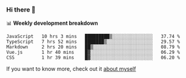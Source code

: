 ### Hi there 👋

<!--
**HondryTravis/HondryTravis** is a ✨ _special_ ✨ repository because its `README.md` (this file) appears on your GitHub profile.

Here are some ideas to get you started:

- 🔭 I’m currently working on ...
- 🌱 I’m currently learning ...
- 👯 I’m looking to collaborate on ...
- 🤔 I’m looking for help with ...
- 💬 Ask me about ...
- 📫 How to reach me: ...
- 😄 Pronouns: ...
- ⚡ Fun fact: ...
-->

<!-- [![travis's github stats](https://github-readme-stats.vercel.app/api?username=HondryTravis)](https://github.com/anuraghazra/github-readme-stats)  -->
<!-- ![travis's github stats](https://github-readme-stats.anuraghazra1.vercel.app/api/top-langs/?username=HondryTravis&theme=nord&layout=compact) -->

📊 **Weekly development breakdown**

<!--START_SECTION:waka-->
```text
JavaScript   10 hrs 3 mins   █████████▒░░░░░░░░░░░░░░░   37.74 % 
TypeScript   7 hrs 52 mins   ███████▒░░░░░░░░░░░░░░░░░   29.57 % 
Markdown     2 hrs 20 mins   ██▒░░░░░░░░░░░░░░░░░░░░░░   08.79 % 
Vue.js       1 hr 40 mins    █▓░░░░░░░░░░░░░░░░░░░░░░░   06.29 % 
CSS          1 hr 39 mins    █▓░░░░░░░░░░░░░░░░░░░░░░░   06.20 % 
```
<!--END_SECTION:waka-->

If you want to know more, check out it [about myself](https://hondrytravis.github.io/)
